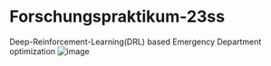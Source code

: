 # Forschungspraktikum-23ss
Deep-Reinforcement-Learning(DRL) based Emergency Department optimization
![image](https://github.com/user-attachments/assets/eaf9e0e8-0e27-407b-8bda-e5b58c6860c8)
